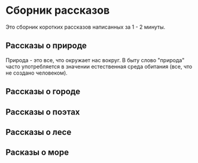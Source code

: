# Сборник рассказов
Это сборник коротких рассказов написанных за 1 - 2 минуты.
## Рассказы о природе
Природа - это все, что окружает нас вокруг.
В быту слово "природа" часто употребляется в значении естественная среда обитания (все, что не создано человеком).
## Рассказы о городе

## Рассказы о поэтах

## Рассказы о лесе

## Расказы о море